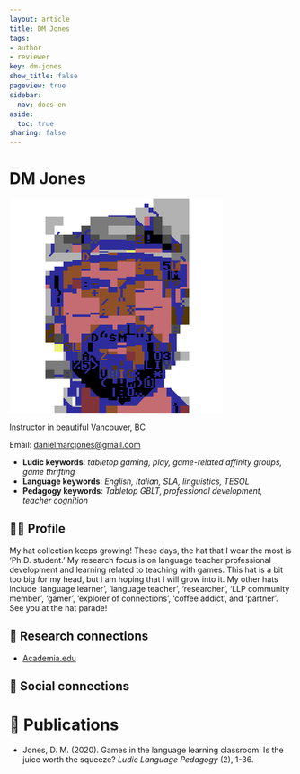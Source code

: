 ```yaml
---
layout: article
title: DM Jones
tags:
- author
- reviewer
key: dm-jones
show_title: false
pageview: true
sidebar:
  nav: docs-en
aside:
  toc: true
sharing: false
---
```


# DM Jones

<div class="card">
  <div class="card__image">
    <img class="image" src="/assets/images/dm-jones.png"/>
    <div class="overlay overlay--bottom">
      <p>Instructor in beautiful Vancouver, BC</p>
    </div>
  </div>
</div>

Email: [danielmarcjones@gmail.com](mailto:danielmarcjones@gmail.com)

- **Ludic keywords**: *tabletop gaming, play, game-related affinity groups, game thrifting*
- **Language keywords**: *English, Italian, SLA, linguistics, TESOL*
- **Pedagogy keywords**: *Tabletop GBLT, professional development, teacher cognition*

<!--more-->

## 👨‍🏫 Profile

My hat collection keeps growing! These days, the hat that I wear the most is ‘Ph.D. student.’ My research focus is on language teacher professional development and learning related to teaching with games. This hat is a bit too big for my head, but I am hoping that I will grow into it. My other hats include ‘language learner’, ‘language teacher’, ‘researcher’, ‘LLP community member’, ‘gamer’, ‘explorer of connections’, ‘coffee addict’, and ‘partner’. See you at the hat parade! 

## 🧪 Research connections

- [Academia.edu](https://independent.academia.edu/JonesDM)

## 💬 Social connections


# 📰 Publications

- Jones, D. M. (2020). Games in the language learning classroom: Is the juice worth the squeeze? *Ludic Language Pedagogy* (2), 1-36.